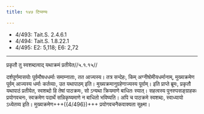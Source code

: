 ```yaml
---
title: १४७ टिप्पण्यः

---
```

- 4/493: Tait.S. 2.4.6.1
- 4/494: Tait.S. 1.8.22.1
- 4/495: E2: 5,118; E6: 2,72

____________________________________________


प्रकृतौ तु स्वशब्दत्वाद् यथाक्रमं प्रतीयेत//५.१.१५//

दर्शपूर्णमासयोः पूर्वमौषधधर्माः समाम्नाताः, तत आज्यस्य। तत्र सन्देहः, किम् अग्नीषोमीयधर्मानाम्, मुख्यक्रमेण पूर्वम् आज्यस्य धर्माः कर्तव्याः, उत यथापाठम् इति। मुख्यक्रमानुग्रहेणाज्यस्य पूर्वाम्। इति प्राप्ते ब्रूमः, प्रकृतौ यथापाठं प्रतीयेत, स्वशब्दो हि तेषां पाठक्रमः, सो ऽन्यथा क्रियमाणे बाधितः स्यात्। सहत्वस्य पुनरुपसङ्ग्राहकः प्रयोगवचनः, स्वक्रमेण पदार्थे सन्निकृष्यमाणे न बाधितो भविष्यति। अपि च पाठक्रमे स्वशब्दः, स्वाध्यायो ऽध्येतव्य इति। मुख्यक्रमेण+++({4/496})+++ प्रयोगवचनैकवाक्यता सूक्ष्मा।